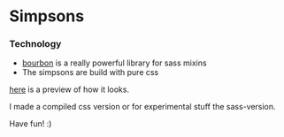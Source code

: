 # Simpsons

### Technology
- [bourbon](http://bourbon.io/docs/) is a really powerful library for sass mixins
- The simpsons are build with pure css

[here](http://codepen.io/Penguinee-1471604509/pen/qqpBoq) is a preview of how it looks.

I made a compiled css version or for experimental stuff the sass-version.

Have fun! :)
